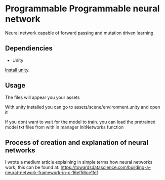 # Programmable Programmable neural network

Neural network capable of forward passing and mutation driven learning

##  Dependiencies

* Unity

[Install unity](https://unity3d.com/get-unity/download). 

## Usage

The files will appear you your assets

With unity installed you can go to assets/scene/environment.unity and open it

If you dont want to wait for the model to train. you can load the pretrained model txt files from with in manager InitNetworks function

## Process of creation and explanation of neural networks

I wrote a medium article explaining in simple terms how neural networks work, this can be found at: https://towardsdatascience.com/building-a-neural-network-framework-in-c-16ef56ce1fef
